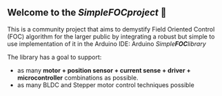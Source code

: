 ## Welcome to the *Simple**FOC**project* :tada:

This is a community project that aims to demystify Field Oriented Control (FOC) algorithm for the larger public by integrating a robust but simple to use implementation of it in the Arduino IDE: Arduino *Simple**FOC**library*

The library has a goal to support:
- as many **motor + position sensor + current sense + driver + microcontroller** combinations as possible.
- as many BLDC and Stepper motor control techniques possible
